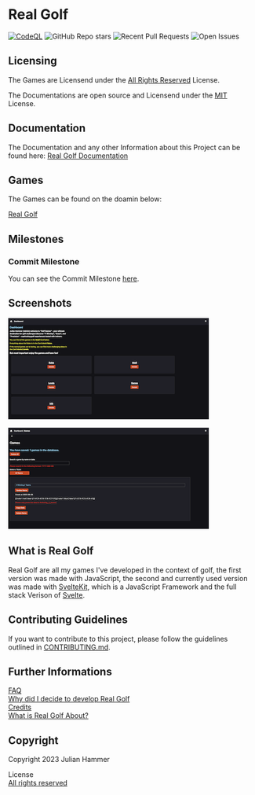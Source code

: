 # Real Golf

[![CodeQL](https://github.com/MoinJulian/Golf/actions/workflows/github-code-scanning/codeql/badge.svg?branch=main)](https://github.com/MoinJulian/Golf/actions/workflows/github-code-scanning/codeql)
![GitHub Repo stars](https://img.shields.io/github/stars/MoinJulian/Golf)
![Recent Pull Requests](https://img.shields.io/github/issues-pr/moinjulian/golf)
![Open Issues](https://img.shields.io/github/issues-raw/moinjulian/golf)

## Licensing

The Games are Licensend under the [All Rights Reserved](/LICENSE.md) License.

The Documentations are open source and Licensend under the [MIT](/documentation/LICENSE.md) License.

## Documentation

The Documentation and any other Information about this Project can be found here:
[Real Golf Documentation](https://docs.realgolf.games)

## Games

The Games can be found on the doamin below:

[Real Golf](https://realgolf.games)

## Milestones

### Commit Milestone

You can see the Commit Milestone [here](./Commit_Milestones.md).

## Screenshots

![Dashboard](./readme/images/dashboard.png)

![Games Tab](./readme/images/games.png)

## What is Real Golf

Real Golf are all my games I've developed in the context of golf, the first version was
made with JavaScript, the second and currently used version was made with [SvelteKit](https://kit.svelte.dev),
which is a JavaScript Framework and the full stack Verison of [Svelte](https://svelte.dev).

## Contributing Guidelines

If you want to contribute to this project, please follow the guidelines outlined in [CONTRIBUTING.md](CONTRIBUTING.md).

## Further Informations

[FAQ](./readme/src/FAQ.md)  
[Why did I decide to develop Real Golf](./readme/src/why-did-I-decide-to-develop-golf-games.md)  
[Credits](./readme/src/Credits.md)  
[What is Real Golf About?](./readme/src/What-is-Golf-Games-about.md)

## Copyright

Copyright 2023 Julian Hammer

License  
[All rights reserved](/LICENSE.md)
